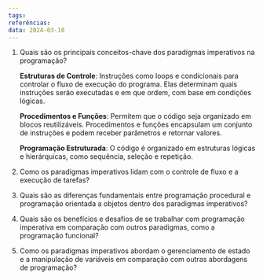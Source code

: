 ```yaml
---
tags: 
referências: 
data: 2024-03-10
---
```

1) Quais são os principais conceitos-chave dos paradigmas imperativos na programação?
   
	**Estruturas de Controle**: Instruções como loops e condicionais para controlar o fluxo de execução do programa. Elas determinam quais instruções serão executadas e em que ordem, com base em condições lógicas.
    
	**Procedimentos e Funções**: Permitem que o código seja organizado em blocos reutilizáveis. Procedimentos e funções encapsulam um conjunto de instruções e podem receber parâmetros e retornar valores.
    
	**Programação Estruturada**: O código é organizado em estruturas lógicas e hierárquicas, como sequência, seleção e repetição.
   
2) Como os paradigmas imperativos lidam com o controle de fluxo e a execução de tarefas?
   
   
3) Quais são as diferenças fundamentais entre programação procedural e programação orientada a objetos dentro dos paradigmas imperativos?
   
   
4) Quais são os benefícios e desafios de se trabalhar com programação imperativa em comparação com outros paradigmas, como a programação funcional?


5) Como os paradigmas imperativos abordam o gerenciamento de estado e a manipulação de variáveis em comparação com outras abordagens de programação?